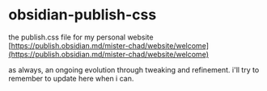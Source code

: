 # obsidian-publish-css

the publish.css file for my personal website [https://publish.obsidian.md/mister-chad/website/welcome](https://publish.obsidian.md/mister-chad/website/welcome)

as always, an ongoing evolution through tweaking and refinement. i'll try to remember to update here when i can. 
